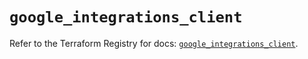 # `google_integrations_client`

Refer to the Terraform Registry for docs: [`google_integrations_client`](https://registry.terraform.io/providers/hashicorp/google-beta/6.42.0/docs/resources/google_integrations_client).
